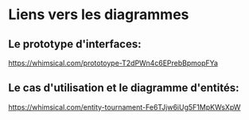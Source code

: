 # Liens vers les diagrammes

## Le prototype d'interfaces:
<a href="https://whimsical.com/prototoype-T2dPWn4c6EPrebBpmopFYa">https://whimsical.com/prototoype-T2dPWn4c6EPrebBpmopFYa</a>
## Le cas d'utilisation et le diagramme d'entités:
<a href="https://whimsical.com/entity-tournament-Fe6TJjw6iUg5F1MpKWsXpW">https://whimsical.com/entity-tournament-Fe6TJjw6iUg5F1MpKWsXpW</a>